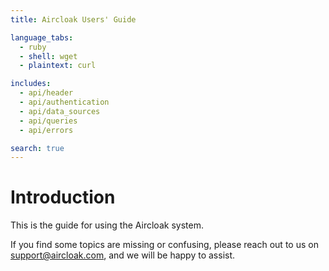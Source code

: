 ```yaml
---
title: Aircloak Users' Guide

language_tabs:
  - ruby
  - shell: wget
  - plaintext: curl

includes:
  - api/header
  - api/authentication
  - api/data_sources
  - api/queries
  - api/errors

search: true
---
```


# Introduction

This is the guide for using the Aircloak system.

If you find some topics are missing or confusing, please reach out to us on [support@aircloak.com](mailto:support@aircloak.com), and we will be happy to assist.
